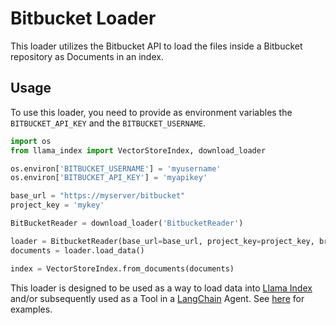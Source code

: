 # Bitbucket Loader

This loader utilizes the Bitbucket API to load the files inside a Bitbucket repository as Documents in an index.

## Usage

To use this loader, you need to provide as environment variables the `BITBUCKET_API_KEY` and the `BITBUCKET_USERNAME`.

```python
import os
from llama_index import VectorStoreIndex, download_loader

os.environ['BITBUCKET_USERNAME'] = 'myusername'
os.environ['BITBUCKET_API_KEY'] = 'myapikey'

base_url = "https://myserver/bitbucket"
project_key = 'mykey'

BitBucketReader = download_loader('BitbucketReader')

loader = BitbucketReader(base_url=base_url, project_key=project_key, branch='refs/heads/develop')
documents = loader.load_data()

index = VectorStoreIndex.from_documents(documents)
```


This loader is designed to be used as a way to load data into [Llama Index](https://github.com/jerryjliu/llama_index/tree/main/llama_index) and/or subsequently used as a Tool in a [LangChain](https://github.com/hwchase17/langchain) Agent. See [here](https://github.com/emptycrown/llama-hub/tree/main) for examples.
